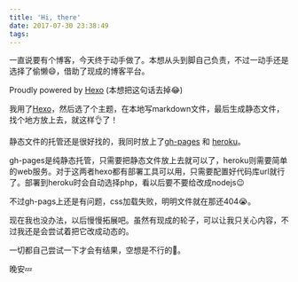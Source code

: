 ```yaml
---
title: 'Hi, there'
date: 2017-07-30 23:38:49
tags:
---
```

一直说要有个博客，今天终于动手做了。本想从头到脚自己负责，不过一动手还是选择了偷懒😄，借助了现成的博客平台。

Proudly powered by [Hexo](https://hexo.io/)
(本想把这句话去掉😂)

我用了[Hexo](https://hexo.io/)，然后选了个主题，在本地写markdown文件，最后生成静态文件，找个地方放上去，就这样👌了！

静态文件的托管还是很好找的，我同时放上了[gh-pages](https://pages.github.com/) 和 [heroku](https://www.heroku.com)。

gh-pages是纯静态托管，只需要把静态文件放上去就可以了，heroku则需要简单的web服务。对于这两者hexo都有部署工具可以用，只需要配置好代码库url就行了。部署到heroku时会自动选择php，看以后要不要给改成nodejs😉

不过gh-pags上还是有问题，css加载失败，明明文件就在那还404😭。

现在我也没办法，以后慢慢拓展吧。虽然有现成的轮子，可以让我只关心内容，不过我还是会尝试着把它改成动态的。

一切都自己尝试一下才会有结果，空想是不行的💪。

晚安💤
